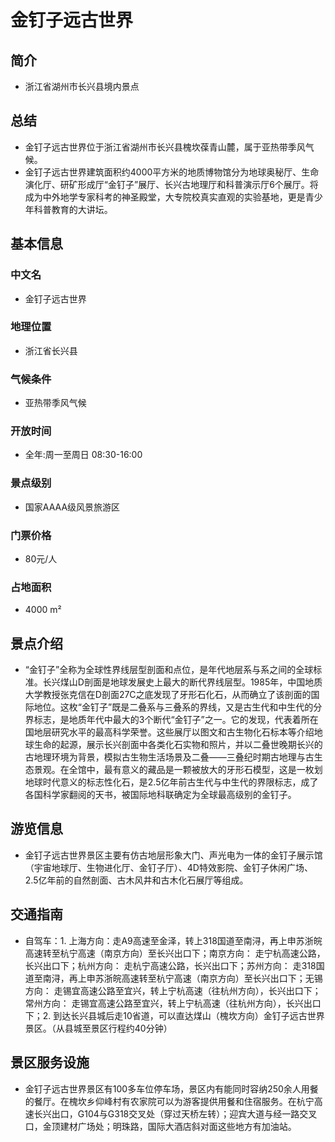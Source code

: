 # 金钉子远古世界
## 简介
- 浙江省湖州市长兴县境内景点
## 总结
- 金钉子远古世界位于浙江省湖州市长兴县槐坎葆青山麓，属于亚热带季风气候。
- 金钉子远古世界建筑面积约4000平方米的地质博物馆分为地球奥秘厅、生命演化厅、研矿形成厅“金钉子”展厅、长兴古地理厅和科普演示厅6个展厅。将成为中外地学专家科考的神圣殿堂，大专院校真实直观的实验基地，更是青少年科普教育的大讲坛。
## 基本信息
### 中文名
- 金钉子远古世界
### 地理位置
- 浙江省长兴县
### 气候条件
- 亚热带季风气候
### 开放时间
- 全年:周一至周日 08:30-16:00
### 景点级别
- 国家AAAA级风景旅游区
### 门票价格
- 80元/人
### 占地面积
- 4000 m²
## 景点介绍
- “金钉子”全称为全球性界线层型剖面和点位，是年代地层系与系之间的全球标准。长兴煤山D剖面是地球发展史上最大的断代界线层型。1985年，中国地质大学教授张克信在D剖面27C之底发现了牙形石化石，从而确立了该剖面的国际地位。这枚“金钉子”既是二叠系与三叠系的界线，又是古生代和中生代的分界标志，是地质年代中最大的3个断代“金钉子”之一。它的发现，代表着所在国地层研究水平的最高科学荣誉。这些展厅以图文和古生物化石标本等介绍地球生命的起源，展示长兴剖面中各类化石实物和照片，并以二叠世晚期长兴的古地理环境为背景，模拟古生物生活场景及二叠——三叠纪时期古地理与古生态景观。在全馆中，最有意义的藏品是一颗被放大的牙形石模型，这是一枚划地球时代意义的标志性化石，是2.5亿年前古生代与中生代的界限标志，成了各国科学家翻阅的天书，被国际地科联确定为全球最高级别的金钉子。
## 游览信息
- 金钉子远古世界景区主要有仿古地层形象大门、声光电为一体的金钉子展示馆（宇宙地球厅、生物进化厅、金钉子厅）、4D特效影院、金钉子休闲广场、2.5亿年前的自然剖面、古木风井和古木化石展厅等组成。
## 交通指南
- 自驾车：1. 上海方向：走A9高速至金泽，转上318国道至南浔，再上申苏浙皖高速转至杭宁高速（南京方向）至长兴出口下；南京方向： 走宁杭高速公路，长兴出口下；杭州方向： 走杭宁高速公路，长兴出口下；苏州方向： 走318国道至南浔，再上申苏浙皖高速转至杭宁高速（南京方向）至长兴出口下；无锡方向： 走锡宜高速公路至宜兴，转上宁杭高速（往杭州方向），长兴出口下；常州方向： 走锡宜高速公路至宜兴，转上宁杭高速（往杭州方向），长兴出口下；2. 到达长兴县城后走10省道，可以直达煤山（槐坎方向）金钉子远古世界景区。（从县城至景区行程约40分钟）
## 景区服务设施
- 金钉子远古世界景区有100多车位停车场，景区内有能同时容纳250余人用餐的餐厅。在槐坎乡仰峰村有农家院可以为游客提供用餐和住宿服务。在杭宁高速长兴出口，G104与G318交叉处（穿过天桥左转）；迎宾大道与经一路交叉口，金顶建材广场处；明珠路，国际大酒店斜对面这些地方有加油站。